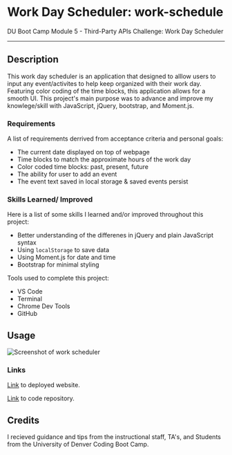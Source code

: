 # Work Day Scheduler: work-schedule

DU Boot Camp Module 5 - Third-Party APIs Challenge: Work Day Scheduler

---

## Description

This work day scheduler is an application that designed to alllow users to input any event/activites to help keep organized with their work day. Featuring color coding of the time blocks, this application allows for a smooth UI. This project's main purpose was to advance and improve my knowlege/skill with JavaScript, jQuery, bootstrap, and Moment.js. 

### Requirements

A list of requirements derrived from acceptance criteria and personal goals:

- The current date displayed on top of webpage
- Time blocks to match the approximate hours of the work day
- Color coded time blocks: past, present, future
- The ability for user to add an event 
- The event text saved in local storage & saved events persist

### Skills Learned/ Improved

Here is a list of some skills I learned and/or improved throughout this project:

- Better understanding of the differenes in jQuery and plain JavaScript syntax
- Using ```localStorage``` to save data
- Using Moment.js for date and time
- Bootstrap for minimal styling

Tools used to complete this project:

- VS Code
- Terminal
- Chrome Dev Tools
- GitHub

## Usage

![Screenshot of work scheduler]()

### Links

[Link](https://alverson98.github.io/work-schedule/) to deployed website.

[Link](https://github.com/alverson98/work-schedule) to code repository.

## Credits

I recieved guidance and tips from the instructional staff, TA's, and Students from the University of Denver Coding Boot Camp.
